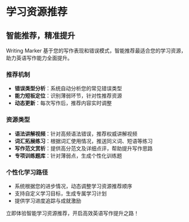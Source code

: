 # 学习资源推荐

## 智能推荐，精准提升

Writing Marker 基于您的写作表现和错误模式，智能推荐最适合您的学习资源，助力英语写作能力全面提升。

### 推荐机制

- **错误类型分析**：系统自动分析您的常见错误类型
- **能力短板定位**：识别薄弱环节，针对性推荐资源
- **动态更新**：每次写作后，推荐内容实时调整

### 资源类型

- **语法讲解视频**：针对高频语法错误，推荐权威讲解视频
- **词汇拓展练习**：根据词汇使用情况，推送同义词、短语等练习
- **写作范文赏析**：提供高分范文及详细点评，帮助提升写作思路
- **专项训练题库**：针对薄弱点，生成个性化训练题

### 个性化学习路径

- 系统根据您的进步情况，动态调整学习资源推荐顺序
- 支持自定义学习目标，生成专属学习计划
- 提供学习进度追踪与成就激励

立即体验智能学习资源推荐，开启高效英语写作提升之路！ 